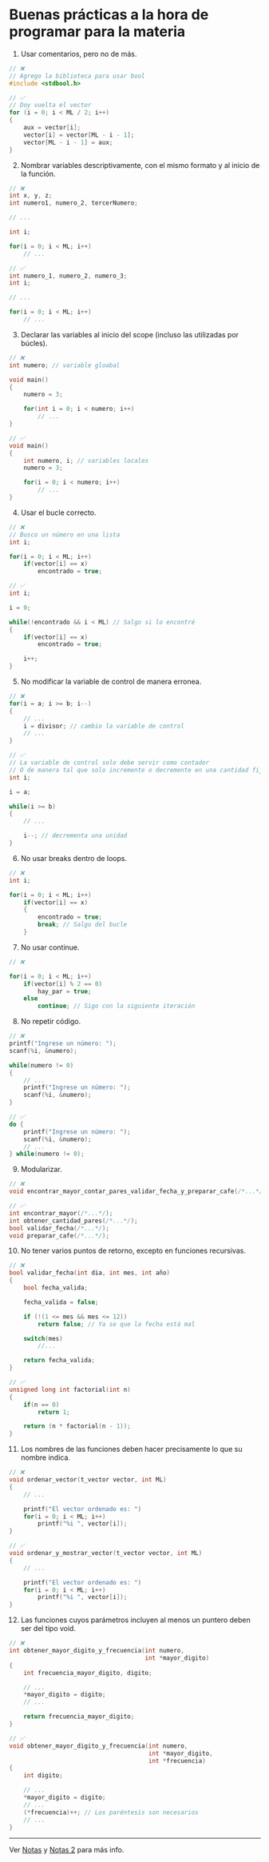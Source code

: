 # Buenas prácticas a la hora de programar para la materia

1. Usar comentarios, pero no de más.

```C
// ❌
// Agrego la biblioteca para usar bool
#include <stdbool.h>

// ✅
// Doy vuelta el vector
for (i = 0; i < ML / 2; i++)
{
    aux = vector[i];
    vector[i] = vector[ML - i - 1];
    vector[ML - i - 1] = aux;
}

```

2. Nombrar variables descriptivamente, con el mismo formato y al inicio de la función.

```C
// ❌
int x, y, z;
int numero1, numero_2, tercerNumero;

// ...

int i;

for(i = 0; i < ML; i++)
    // ...

// ✅
int numero_1, numero_2, numero_3;
int i;

// ...

for(i = 0; i < ML; i++)
    // ...
```

3. Declarar las variables al inicio del scope (incluso las utilizadas por búcles).

```C
// ❌
int numero; // variable gloabal

void main()
{
    numero = 3;

    for(int i = 0; i < numero; i++)
        // ...
}

// ✅
void main()
{
    int numero, i; // variables locales
    numero = 3;

    for(i = 0; i < numero; i++)
        // ...
}
```

4. Usar el bucle correcto.

```C
// ❌
// Busco un número en una lista
int i;

for(i = 0; i < ML; i++)
    if(vector[i] == x)
        encontrado = true;

// ✅
int i;

i = 0;

while(!encontrado && i < ML) // Salgo si lo encontré
{
    if(vector[i] == x)
        encontrado = true;

    i++;
}
```

5. No modificar la variable de control de manera erronea.

```C
// ❌
for(i = a; i >= b; i--)
{
    // ...
    i = divisor; // cambio la variable de control
    // ...
}

// ✅
// La variable de control solo debe servir como contador
// O de manera tal que solo incremente o decremente en una cantidad fija
int i;

i = a;

while(i >= b)
{
    // ...

    i--; // decrementa una unidad
}
```

6. No usar breaks dentro de loops.

```C
// ❌
int i;

for(i = 0; i < ML; i++)
    if(vector[i] == x)
    {
        encontrado = true;
        break; // Salgo del bucle
    }
```

7. No usar continue.

```C
// ❌

for(i = 0; i < ML; i++)
    if(vector[i] % 2 == 0)
        hay_par = true;
    else
        continue; // Sigo con la siguiente iteración
```

8. No repetir código.

```C
// ❌
printf("Ingrese un número: ");
scanf(%i, &numero);

while(numero != 0)
{
    // ...
    printf("Ingrese un número: ");
    scanf(%i, &numero);
}

// ✅
do {
    printf("Ingrese un número: ");
    scanf(%i, &numero);
    // ...
} while(numero != 0);
```

9. Modularizar.

```C
// ❌
void encontrar_mayor_contar_pares_validar_fecha_y_preparar_cafe(/*...*/);

// ✅
int encontrar_mayor(/*...*/);
int obtener_cantidad_pares(/*...*/);
bool validar_fecha(/*...*/);
void preparar_cafe(/*...*/);
```

10. No tener varios puntos de retorno, excepto en funciones recursivas.

```C
// ❌
bool validar_fecha(int dia, int mes, int año)
{
    bool fecha_valida;

    fecha_valida = false;

    if (!(1 <= mes && mes <= 12))
        return false; // Ya se que la fecha está mal

    switch(mes)
        //...

    return fecha_valida;
}

// ✅
unsigned long int factorial(int n)
{
    if(n == 0)
        return 1;

    return (n * factorial(n - 1));
}
```

11. Los nombres de las funciones deben hacer precisamente lo que su nombre indica.

```C
// ❌
void ordenar_vector(t_vector vector, int ML)
{
    // ...

    printf("El vector ordenado es: ")
    for(i = 0; i < ML; i++)
        printf("%i ", vector[i]);
}

// ✅
void ordenar_y_mostrar_vector(t_vector vector, int ML)
{
    // ...

    printf("El vector ordenado es: ")
    for(i = 0; i < ML; i++)
        printf("%i ", vector[i]);
}
```

12. Las funciones cuyos parámetros incluyen al menos un puntero deben ser del tipo void.

```C
// ❌
int obtener_mayor_digito_y_frecuencia(int numero,
                                      int *mayor_digito)
{
    int frecuencia_mayor_digito, digito;

    // ...
    *mayor_digito = digito;
    // ...

    return frecuencia_mayor_digito;
}

// ✅
void obtener_mayor_digito_y_frecuencia(int numero,
                                       int *mayor_digito,
                                       int *frecuencia)
{
    int digito;

    // ...
    *mayor_digito = digito;
    // ...
    (*frecuencia)++; // Los paréntesis son necesarios
    // ...
}
```

---

Ver [Notas](../Notas/) y [Notas 2](../Notas%202/) para más info.
